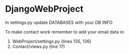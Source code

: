 # DjangoWebProject
In settings.py update DATABASES with your DB INFO

To make contact work remember to add your email data in:
1. WebProject/settings.py (lines 135, 136)
2. Contact/views.py (line 17)
